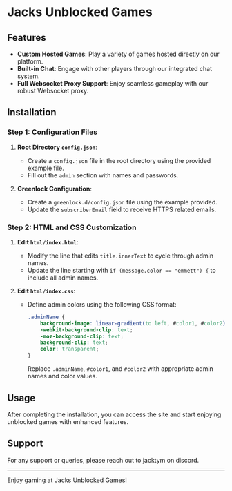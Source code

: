 # Jacks Unblocked Games

## Features
- **Custom Hosted Games**: Play a variety of games hosted directly on our platform.
- **Built-in Chat**: Engage with other players through our integrated chat system.
- **Full Websocket Proxy Support**: Enjoy seamless gameplay with our robust Websocket proxy.

## Installation

### Step 1: Configuration Files
1. **Root Directory `config.json`**:
   - Create a `config.json` file in the root directory using the provided example file.
   - Fill out the `admin` section with names and passwords.

2. **Greenlock Configuration**:
   - Create a `greenlock.d/config.json` file using the example provided.
   - Update the `subscriberEmail` field to receive HTTPS related emails.

### Step 2: HTML and CSS Customization
1. **Edit `html/index.html`**:
   - Modify the line that edits `title.innerText` to cycle through admin names.
   - Update the line starting with `if (message.color == "emmett") {` to include all admin names.

2. **Edit `html/index.css`**:
   - Define admin colors using the following CSS format:

     ```css
     .adminName {
         background-image: linear-gradient(to left, #color1, #color2);
         -webkit-background-clip: text;
         -moz-background-clip: text;
         background-clip: text;
         color: transparent;
     }
     ```

     Replace `.adminName`, `#color1`, and `#color2` with appropriate admin names and color values.

## Usage

After completing the installation, you can access the site and start enjoying unblocked games with enhanced features.

## Support

For any support or queries, please reach out to jacktym on discord.

---

Enjoy gaming at Jacks Unblocked Games!